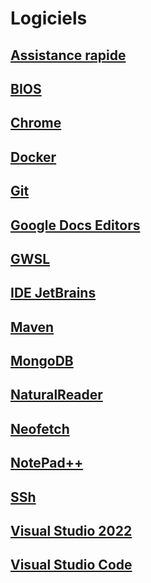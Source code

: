 # Logiciels

## [Assistance rapide](AssistanceRapide/Readme.md)

## [BIOS](BIOS/README.md)

## [Chrome](Chrome/Readme.md)

## [Docker](Docker/Readme.md)

## [Git](Git/Readme.md)

## [Google Docs Editors](GoogleDocsEditors/Readme.md)

## [GWSL](GWSL/Readme.md)

## [IDE JetBrains](IDEJetBrains/Readme.md)

## [Maven](Maven/Readme.md)

## [MongoDB](MongoDB/Readme.md)

## [NaturalReader](Logiciels/NaturalReader/Readme.md)

## [Neofetch](Neofetch/Readme.md)

## [NotePad++](NotepadPlusPlus/Readme.md)

## [SSh](SSh/Readme.md)

## [Visual Studio 2022](VisualStudio2022/Readme.md)

## [Visual Studio Code](VisualStudioCode/Readme.md)
